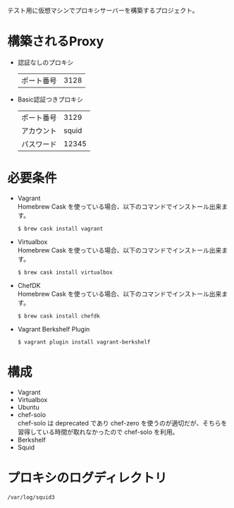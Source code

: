 テスト用に仮想マシンでプロキシサーバーを構築するプロジェクト。

構築されるProxy
=====
- 認証なしのプロキシ

  |            |      |
  |------------|------|
  | ポート番号 | 3128 |

- Basic認証つきプロキシ
  
  |            |       |
  |------------|-------|
  | ポート番号 | 3129  |
  | アカウント | squid |
  | パスワード | 12345 |

必要条件
======
- Vagrant  
  Homebrew Cask を使っている場合、以下のコマンドでインストール出来ます。

  ```
  $ brew cask install vagrant 
  ```

- Virtualbox  
  Homebrew Cask を使っている場合、以下のコマンドでインストール出来ます。

  ```
  $ brew cask install virtualbox
  ```

- ChefDK  
  Homebrew Cask を使っている場合、以下のコマンドでインストール出来ます。

  ```
  $ brew cask install chefdk
  ```

- Vagrant Berkshelf Plugin
  
  ```
  $ vagrant plugin install vagrant-berkshelf
  ```

構成
======
- Vagrant
- Virtualbox
- Ubuntu
- chef-solo  
  chef-solo は deprecated であり chef-zero を使うのが適切だが、そちらを習得している時間が取れなかったので chef-solo を利用。
- Berkshelf  
- Squid

プロキシのログディレクトリ
======
`/var/log/squid3`
